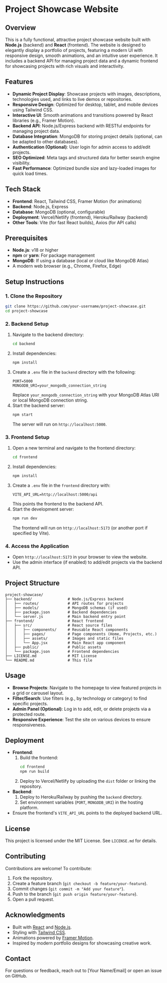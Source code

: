 # Project Showcase Website

## Overview
This is a fully functional, attractive project showcase website built with **Node.js** (backend) and **React** (frontend). The website is designed to elegantly display a portfolio of projects, featuring a modern UI with responsive design, smooth animations, and an intuitive user experience. It includes a backend API for managing project data and a dynamic frontend for showcasing projects with rich visuals and interactivity.

## Features
- **Dynamic Project Display**: Showcase projects with images, descriptions, technologies used, and links to live demos or repositories.
- **Responsive Design**: Optimized for desktop, tablet, and mobile devices using Tailwind CSS.
- **Interactive UI**: Smooth animations and transitions powered by React libraries (e.g., Framer Motion).
- **Backend API**: Node.js/Express backend with RESTful endpoints for managing project data.
- **Database Integration**: MongoDB for storing project details (optional, can be adapted to other databases).
- **Authentication (Optional)**: User login for admin access to add/edit projects.
- **SEO Optimized**: Meta tags and structured data for better search engine visibility.
- **Fast Performance**: Optimized bundle size and lazy-loaded images for quick load times.

## Tech Stack
- **Frontend**: React, Tailwind CSS, Framer Motion (for animations)
- **Backend**: Node.js, Express
- **Database**: MongoDB (optional, configurable)
- **Deployment**: Vercel/Netlify (frontend), Heroku/Railway (backend)
- **Other Tools**: Vite (for fast React builds), Axios (for API calls)

## Prerequisites
- **Node.js**: v18 or higher
- **npm** or **yarn**: For package management
- **MongoDB**: If using a database (local or cloud like MongoDB Atlas)
- A modern web browser (e.g., Chrome, Firefox, Edge)

## Setup Instructions

### 1. Clone the Repository
```bash
git clone https://github.com/your-username/project-showcase.git
cd project-showcase
```

### 2. Backend Setup
1. Navigate to the backend directory:
   ```bash
   cd backend
   ```
2. Install dependencies:
   ```bash
   npm install
   ```
3. Create a `.env` file in the `backend` directory with the following:
   ```
   PORT=5000
   MONGODB_URI=your_mongodb_connection_string
   ```
   Replace `your_mongodb_connection_string` with your MongoDB Atlas URI or local MongoDB connection string.
4. Start the backend server:
   ```bash
   npm start
   ```
   The server will run on `http://localhost:5000`.

### 3. Frontend Setup
1. Open a new terminal and navigate to the frontend directory:
   ```bash
   cd frontend
   ```
2. Install dependencies:
   ```bash
   npm install
   ```
3. Create a `.env` file in the `frontend` directory with:
   ```
   VITE_API_URL=http://localhost:5000/api
   ```
   This points the frontend to the backend API.
4. Start the development server:
   ```bash
   npm run dev
   ```
   The frontend will run on `http://localhost:5173` (or another port if specified by Vite).

### 4. Access the Application
- Open `http://localhost:5173` in your browser to view the website.
- Use the admin interface (if enabled) to add/edit projects via the backend API.

## Project Structure
```
project-showcase/
├── backend/                # Node.js/Express backend
│   ├── routes/             # API routes for projects
│   ├── models/             # MongoDB schemas (if used)
│   ├── package.json        # Backend dependencies
│   └── server.js           # Main backend entry point
├── frontend/               # React frontend
│   ├── src/                # React source files
│   │   ├── components/     # Reusable React components
│   │   ├── pages/          # Page components (Home, Projects, etc.)
│   │   ├── assets/         # Images and static files
│   │   └── App.jsx         # Main React app component
│   ├── public/             # Public assets
│   └── package.json        # Frontend dependencies
├── LICENSE.md              # MIT License
└── README.md               # This file
```

## Usage
- **Browse Projects**: Navigate to the homepage to view featured projects in a grid or carousel layout.
- **Filter/Search**: Use filters (e.g., by technology or category) to find specific projects.
- **Admin Panel (Optional)**: Log in to add, edit, or delete projects via a protected route.
- **Responsive Experience**: Test the site on various devices to ensure responsiveness.

## Deployment
- **Frontend**:
  1. Build the frontend:
     ```bash
     cd frontend
     npm run build
     ```
  2. Deploy to Vercel/Netlify by uploading the `dist` folder or linking the repository.
- **Backend**:
  1. Deploy to Heroku/Railway by pushing the `backend` directory.
  2. Set environment variables (`PORT`, `MONGODB_URI`) in the hosting platform.
- Ensure the frontend's `VITE_API_URL` points to the deployed backend URL.

## License
This project is licensed under the MIT License. See `LICENSE.md` for details.

## Contributing
Contributions are welcome! To contribute:
1. Fork the repository.
2. Create a feature branch (`git checkout -b feature/your-feature`).
3. Commit changes (`git commit -m "Add your feature"`).
4. Push to the branch (`git push origin feature/your-feature`).
5. Open a pull request.

## Acknowledgments
- Built with [React](https://reactjs.org/) and [Node.js](https://nodejs.org/).
- Styling with [Tailwind CSS](https://tailwindcss.com/).
- Animations powered by [Framer Motion](https://www.framer.com/motion/).
- Inspired by modern portfolio designs for showcasing creative work.

## Contact
For questions or feedback, reach out to [Your Name/Email] or open an issue on GitHub.

